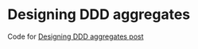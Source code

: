 # Designing DDD aggregates

Code for [Designing DDD aggregates post](https://medium.com/@albert.llousas/designing-ddd-aggregates-db633f1caf88)